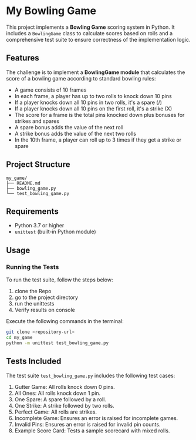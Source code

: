 # My Bowling Game

This project implements a **Bowling Game** scoring system in Python. It includes a `BowlingGame` class to calculate scores based on rolls and a comprehensive test suite to ensure correctness of the implementation logic.

## Features

The challenge is to implement a **BowlingGame module** that calculates the score of a bowling game according to standard bowling rules:

- A game consists of 10 frames
- In each frame, a player has up to two rolls to knock down 10 pins
- If a player knocks down all 10 pins in two rolls, it's a spare (/)
- If a player knocks down all 10 pins on the first roll, it's a strike (X)
- The score for a frame is the total pins knocked down plus bonuses for strikes and spares
- A spare bonus adds the value of the next roll
- A strike bonus adds the value of the next two rolls
- In the 10th frame, a player can roll up to 3 times if they get a strike or spare

## Project Structure
```
my_game/
├── README.md
├── bowling_game.py
└── test_bowling_game.py
```
## Requirements
- Python 3.7 or higher
- `unittest` (built-in Python module)

## Usage

### Running the Tests

To run the test suite, follow the steps below: 
1. clone the Repo
2. go to the project directory
3. run the unittests
4. Verify results on console

Execute the following commands in the terminal:

```bash
git clone <repository-url>
cd my_game
python -m unittest test_bowling_game.py
```

## Tests Included
The test suite `test_bowling_game.py` includes the following test cases:

1. Gutter Game: All rolls knock down 0 pins.
2. All Ones: All rolls knock down 1 pin.
3. One Spare: A spare followed by a roll.
4. One Strike: A strike followed by two rolls.
5. Perfect Game: All rolls are strikes.
6. Incomplete Game: Ensures an error is raised for incomplete games.
7. Invalid Pins: Ensures an error is raised for invalid pin counts.
8. Example Score Card: Tests a sample scorecard with mixed rolls.